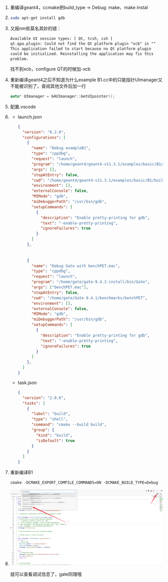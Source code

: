 1. 重编译geant4，ccmake把build_type → Debug: make、make instal

2. ```sh
   sudo apt-get install gdb
   ```

3. 又报nm些莫名其妙的错：

   ```
   Available UI session types: [ Qt, tcsh, csh ]
   qt.qpa.plugin: Could not find the Qt platform plugin "xcb" in ""
   This application failed to start because no Qt platform plugin could be initialized. Reinstalling the application may fix this problem.
   ```

   找不到xcb，configure QT的时候加-xcb

4. 重新编译geant4之后不知道为什么example B1.cc中的只能指针UImanager又不能被识别了，查阅其他文件后加一行

   ```cpp
   auto* UImanager = G4UImanager::GetUIpointer();
   ```

5. 配置.vscode

6. - launch.json

     ```json
     {
       "version": "0.2.0",
       "configurations": [
         {
           "name": "Debug exampleB1",
           "type": "cppdbg",
           "request": "launch",
           "program": "/home/geant4/geant4-v11.3.1/examples/basic/B1/build/exampleB1",
           "args": [],
           "stopAtEntry": false,
           "cwd": "/home/geant4/geant4-v11.3.1/examples/basic/B1/build",
           "environment": [],
           "externalConsole": false,
           "MIMode": "gdb",
           "miDebuggerPath": "/usr/bin/gdb",
           "setupCommands": [
             {
               "description": "Enable pretty-printing for gdb",
               "text": "-enable-pretty-printing",
               "ignoreFailures": true
             }
           ]
         },
     
     
         {
           "name": "Debug Gate with benchPET.mac",
           "type": "cppdbg",
           "request": "launch",
           "program": "/home/gate/gate-9.4.1-install/bin/Gate",
           "args": ["benchPET.mac"],
           "stopAtEntry": false,
           "cwd": "/home/gate/Gate-9.4.1/benchmarks/benchPET",
           "environment": [],
           "externalConsole": false,
           "MIMode": "gdb",
           "miDebuggerPath": "/usr/bin/gdb",
           "setupCommands": [
             {
               "description": "Enable pretty-printing for gdb",
               "text": "-enable-pretty-printing",
               "ignoreFailures": true
             }
           ]
         },
       ]
     }
     
     ```

     

   - task.json

     ```json
     {
       "version": "2.0.0",
       "tasks": [
         {
           "label": "build",
           "type": "shell",
           "command": "cmake --build build",
           "group": {
             "kind": "build",
             "isDefault": true
           }
         }
       ]
     }
     
     ```

7. 重新编译B1

   ```
   cmake -DCMAKE_EXPORT_COMPILE_COMMANDS=ON -DCMAKE_BUILD_TYPE=Debug
   ```

8. ![image-20250531155549383](../md_pics/image-20250531155549383.png)

   就可以查看调试信息了，gate同理哦


